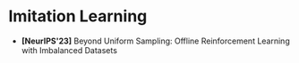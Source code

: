 # Imitation Learning

* **[NeurIPS'23]** Beyond Uniform Sampling: Offline Reinforcement Learning with Imbalanced Datasets

